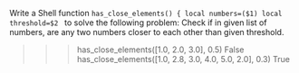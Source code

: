 Write a Shell function `has_close_elements() {
local numbers=($1)
local threshold=$2
` to solve the following problem:
Check if in given list of numbers, are any two numbers closer to each other than
given threshold.
>>> has_close_elements([1.0, 2.0, 3.0], 0.5)
False
>>> has_close_elements([1.0, 2.8, 3.0, 4.0, 5.0, 2.0], 0.3)
True